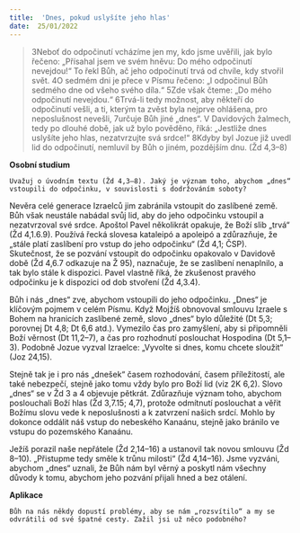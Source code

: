 ```yaml
---
title:  'Dnes, pokud uslyšíte jeho hlas'
date:  25/01/2022
---
```


> <p></p>
> 3Neboť do odpočinutí vcházíme jen my, kdo jsme uvěřili, jak bylo řečeno: „Přísahal jsem ve svém hněvu: Do mého odpočinutí nevejdou!“ To řekl Bůh, ač jeho odpočinutí trvá od chvíle, kdy stvořil svět. 4O sedmém dni je přece v Písmu řečeno: „I odpočinul Bůh sedmého dne od všeho svého díla.“ 5Zde však čteme: „Do mého odpočinutí nevejdou.“ 6Trvá-li tedy možnost, aby někteří do odpočinutí vešli, a ti, kterým ta zvěst byla nejprve ohlášena, pro neposlušnost nevešli, 7určuje Bůh jiné „dnes“. V Davidových žalmech, tedy po dlouhé době, jak už bylo pověděno, říká: „Jestliže dnes uslyšíte jeho hlas, nezatvrzujte svá srdce!“ 8Kdyby byl Jozue již uvedl lid do odpočinutí, nemluvil by Bůh o jiném, pozdějším dnu. (Žd 4,3–8)

**Osobní studium**

`Uvažuj o úvodním textu (Žd 4,3–8). Jaký je význam toho, abychom „dnes“ vstoupili do odpočinku, v souvislosti s dodržováním soboty?`

Nevěra celé generace Izraelců jim zabránila vstoupit do zaslíbené země. Bůh však neustále nabádal svůj lid, aby do jeho odpočinku vstoupil a nezatvrzoval své srdce. Apoštol Pavel několikrát opakuje, že Boží slib „trvá“ (Žd 4,1.6.9). Používá řecká slovesa kataleipó a apo­leipó a zdůrazňuje, že „stále platí zaslíbení pro vstup do jeho odpočinku“ (Žd 4,1; ČSP). Skutečnost, že se pozvání vstoupit do odpočinku opakovalo v Davidově době (Žd 4,6.7 odkazuje na Ž 95), naznačuje, že se zaslíbení nenaplnilo, a tak bylo stále k dispozici. Pavel vlastně říká, že zkušenost pravého odpočinku je k dispozici od dob stvoření (Žd 4,3.4).

Bůh i nás „dnes“ zve, abychom vstoupili do jeho odpočinku. „Dnes“ je klíčovým pojmem v celém Písmu. Když Mojžíš obnovoval smlouvu Izraele s Bohem na hranicích zaslíbené země, slovo „dnes“ bylo důležité (Dt 5,3; porovnej Dt 4,8; Dt 6,6 atd.). Vymezilo čas pro zamyšlení, aby si připomněli Boží věrnost (Dt 11,2–7), a čas pro rozhodnutí poslouchat Hospodina (Dt 5,1–3). Podobně Jozue vyzval Izraelce: „Vyvolte si dnes, komu chcete sloužit“ (Joz 24,15).

Stejně tak je i pro nás „dnešek“ časem rozhodování, časem příležitostí, ale také nebezpečí, stejně jako tomu vždy bylo pro Boží lid (viz 2K 6,2). Slovo „dnes“ se v Žd 3 a 4 objevuje pětkrát. Zdůrazňuje význam toho, abychom poslouchali Boží hlas (Žd 3,7.15; 4,7), protože odmítnutí poslouchat a věřit Božímu slovu vede k neposlušnosti a k zatvrzení našich srdcí. Mohlo by dokonce oddálit náš vstup do nebeského Kanaánu, stejně jako bránilo ve vstupu do pozemského Kanaánu.

Ježíš porazil naše nepřátele (Žd 2,14–16) a ustanovil tak novou smlouvu (Žd 8–10). „Přistup­me tedy směle k trůnu milosti“ (Žd 4,14–16). Jsme vyzváni, abychom „dnes“ uznali, že Bůh nám byl věrný a poskytl nám všechny důvody k tomu, abychom jeho pozvání přijali hned a bez otálení.

**Aplikace**

`Bůh na nás někdy dopustí problémy, aby se nám „rozsvítilo“ a my se odvrátili od své špatné cesty. Zažil jsi už něco podobného?`
